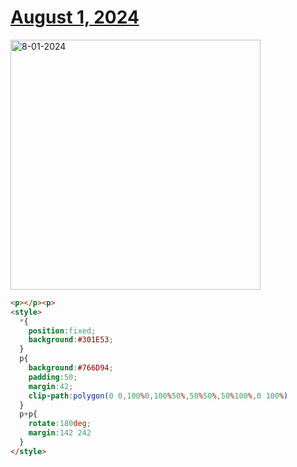 # [August 1, 2024](https://cssbattle.dev/play/CQQbSxYOzC3GHPUA8FKS)

<img src="https://firebasestorage.googleapis.com/v0/b/cssbattleapp.appspot.com/o/user%2Fe6YbeBahWNPT7VpE2rE2p85byxa2%2Ftargets%2Ftarget_HiiHEOA@2x.png?alt=media" width="400" alt="8-01-2024" />

```html
<p></p><p>
<style>
  *{
    position:fixed;
    background:#301E53;
  }
  p{
    background:#766D94;
    padding:50;
    margin:42;
    clip-path:polygon(0 0,100%0,100%50%,50%50%,50%100%,0 100%)
  }
  p+p{
    rotate:180deg;
    margin:142 242
  }
</style>
```
